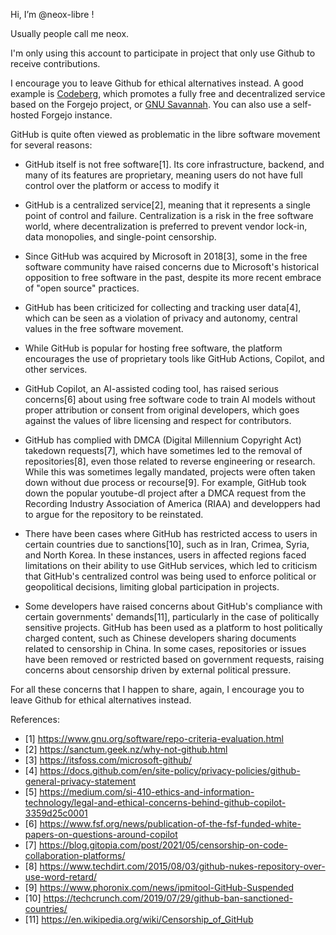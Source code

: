 Hi, I’m @neox-libre !

Usually people call me neox.

I'm only using this account to participate in project that only use Github to receive contributions.

I encourage you to leave Github for ethical alternatives instead. A good example is [Codeberg](https://codeberg.org), which promotes a fully free and decentralized
service based on the Forgejo project, or [GNU Savannah](https://savannah.gnu.org). You can also use a self-hosted Forgejo instance.

GitHub is quite often viewed as problematic in the libre software movement for several reasons:

- GitHub itself is not free software[1]. Its core infrastructure, backend, and many of its features are proprietary, meaning users do not have full control over the platform or access to modify it

- GitHub is a centralized service[2], meaning that it represents a single point of control and failure. Centralization is a risk in the free software world, where decentralization is preferred to
  prevent vendor lock-in, data monopolies, and single-point censorship.

- Since GitHub was acquired by Microsoft in 2018[3], some in the free software community have raised concerns due to Microsoft's historical opposition to free software in the past, despite its more recent embrace of "open source" practices.

- GitHub has been criticized for collecting and tracking user data[4], which can be seen as a violation of privacy and autonomy, central values in the free software movement.

- While GitHub is popular for hosting free software, the platform encourages the use of proprietary tools like GitHub Actions, Copilot, and other services.

- GitHub Copilot, an AI-assisted coding tool, has raised serious concerns[6] about using free software code to train AI models without proper attribution or consent from original developers, which goes against the values of libre licensing and respect for contributors.

- GitHub has complied with DMCA (Digital Millennium Copyright Act) takedown requests[7], which have sometimes led to the removal of repositories[8], even those related to reverse engineering or research. While this was sometimes legally mandated, projects were often taken down without due process or recourse[9]. For example, GitHub took down the popular youtube-dl project after a DMCA request from the Recording Industry Association of America (RIAA) and developpers had to argue for the repository to be reinstated.

- There have been cases where GitHub has restricted access to users in certain countries due to sanctions[10], such as in Iran, Crimea, Syria, and North Korea. In these instances, users in affected regions faced limitations on their ability to use GitHub services, which led to criticism that GitHub's centralized control was being used to enforce political or geopolitical decisions, limiting global participation in projects.

- Some developers have raised concerns about GitHub's compliance with certain governments' demands[11], particularly in the case of politically sensitive projects. GitHub has been used as a platform to host politically charged content, such as Chinese developers sharing documents related to censorship in China. In some cases, repositories or issues have been removed or restricted based on government requests, raising concerns about censorship driven by external political pressure.

For all these concerns that I happen to share, again, I encourage you to leave Github for ethical alternatives instead.


References:
- [1] https://www.gnu.org/software/repo-criteria-evaluation.html
- [2] https://sanctum.geek.nz/why-not-github.html
- [3] https://itsfoss.com/microsoft-github/
- [4] https://docs.github.com/en/site-policy/privacy-policies/github-general-privacy-statement
- [5] https://medium.com/si-410-ethics-and-information-technology/legal-and-ethical-concerns-behind-github-copilot-3359d25c0001
- [6] https://www.fsf.org/news/publication-of-the-fsf-funded-white-papers-on-questions-around-copilot
- [7] https://blog.gitopia.com/post/2021/05/censorship-on-code-collaboration-platforms/
- [8] https://www.techdirt.com/2015/08/03/github-nukes-repository-over-use-word-retard/
- [9] https://www.phoronix.com/news/ipmitool-GitHub-Suspended
- [10] https://techcrunch.com/2019/07/29/github-ban-sanctioned-countries/
- [11] https://en.wikipedia.org/wiki/Censorship_of_GitHub

